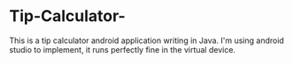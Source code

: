 # Tip-Calculator-
This is a tip calculator android application writing in Java. I'm using android studio to implement, it runs perfectly fine in the virtual device.
